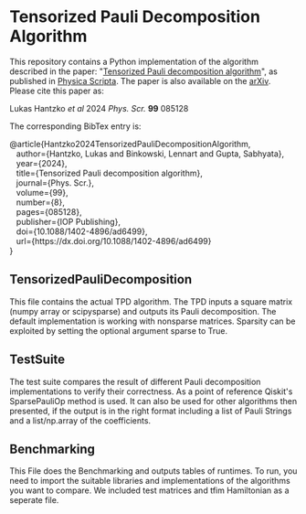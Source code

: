 # Tensorized Pauli Decomposition Algorithm

This repository contains a Python implementation of the algorithm described in the paper: "[Tensorized Pauli decomposition algorithm](https://iopscience.iop.org/article/10.1088/1402-4896/ad6499)", as published in [Physica Scripta](https://iopscience.iop.org/journal/1402-4896). The paper is also available on the [arXiv](https://doi.org/10.48550/arXiv.2310.13421). Please cite this paper as:

Lukas Hantzko *et al* 2024 *Phys. Scr.* **99** 085128

The corresponding BibTex entry is:

@article{Hantzko2024TensorizedPauliDecompositionAlgorithm,  
&nbsp;&nbsp; author={Hantzko, Lukas and Binkowski, Lennart and Gupta, Sabhyata},  
&nbsp;&nbsp; year={2024},  
&nbsp;&nbsp; title={Tensorized Pauli decomposition algorithm},  
&nbsp;&nbsp; journal={Phys. Scr.},  
&nbsp;&nbsp; volume={99},  
&nbsp;&nbsp; number={8},  
&nbsp;&nbsp; pages={085128},  
&nbsp;&nbsp; publisher={IOP Publishing},  
&nbsp;&nbsp; doi={10.1088/1402-4896/ad6499},  
&nbsp;&nbsp; url={ht<span>tps://</span>dx.doi.org/10.1088/1402-4896/ad6499}  
}

## TensorizedPauliDecomposition
This file contains the actual TPD algorithm.
The TPD inputs a square matrix (numpy array or scipysparse) and outputs its Pauli decomposition.
The default implementation is working with nonsparse matrices.
Sparsity can be exploited by setting the optional argument sparse to True.
## TestSuite
The test suite compares the result of different Pauli decomposition implementations to verify their correctness.
As a point of reference Qiskit's SparsePauliOp method is used.
It can also be used for other algorithms then presented, if the output is in the right format including a list of Pauli Strings and a list/np.array of the coefficients.
## Benchmarking
This File does the Benchmarking and outputs tables of runtimes. To run, you need to import the suitable libraries and implementations of the algorithms you want to compare. We included test matrices and tfim Hamiltonian as a seperate file.
